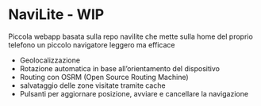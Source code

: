 # NaviLite - WIP

Piccola webapp basata sulla repo navilite che mette sulla home del proprio telefono un piccolo navigatore leggero ma efficace

- Geolocalizzazione
- Rotazione automatica in base all’orientamento del dispositivo
- Routing con OSRM (Open Source Routing Machine)
- salvataggio delle zone visitate tramite cache
- Pulsanti per aggiornare posizione, avviare e cancellare la navigazione
